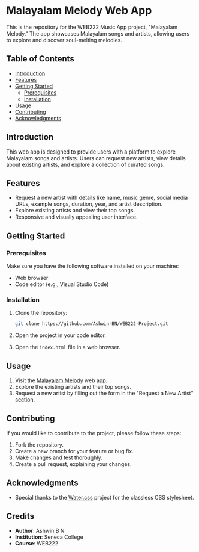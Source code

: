 # Malayalam Melody Web App

This is the repository for the WEB222 Music App project, "Malayalam Melody." The app showcases Malayalam songs and artists, allowing users to explore and discover soul-melting melodies.

## Table of Contents
- [Introduction](##introduction)
- [Features](#features)
- [Getting Started](#getting-started)
  - [Prerequisites](#prerequisites)
  - [Installation](#installation)
- [Usage](#usage)
- [Contributing](#contributing)
- [Acknowledgments](#acknowledgments)

## Introduction
This web app is designed to provide users with a platform to explore Malayalam songs and artists. Users can request new artists, view details about existing artists, and explore a collection of curated songs.

## Features
- Request a new artist with details like name, music genre, social media URLs, example songs, duration, year, and artist description.
- Explore existing artists and view their top songs.
- Responsive and visually appealing user interface.

## Getting Started
### Prerequisites
Make sure you have the following software installed on your machine:
- Web browser
- Code editor (e.g., Visual Studio Code)

### Installation
1. Clone the repository:
   ```bash
   git clone https://github.com/Ashwin-BN/WEB222-Project.git
   ```

2. Open the project in your code editor.

3. Open the `index.html` file in a web browser.

## Usage
1. Visit the [Malayalam Melody](https://github.com/Ashwin-BN/WEB222-Project.git) web app.
2. Explore the existing artists and their top songs.
3. Request a new artist by filling out the form in the "Request a New Artist" section.

## Contributing
If you would like to contribute to the project, please follow these steps:
1. Fork the repository.
2. Create a new branch for your feature or bug fix.
3. Make changes and test thoroughly.
4. Create a pull request, explaining your changes.


## Acknowledgments
- Special thanks to the [Water.css](https://watercss.kognise.dev/) project for the classless CSS stylesheet.

## Credits
- **Author**: Ashwin B N
- **Institution**: Seneca College
- **Course**: WEB222
